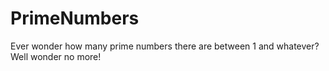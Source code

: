 # PrimeNumbers
Ever wonder how many prime numbers there are between 1 and whatever? Well wonder no more!
